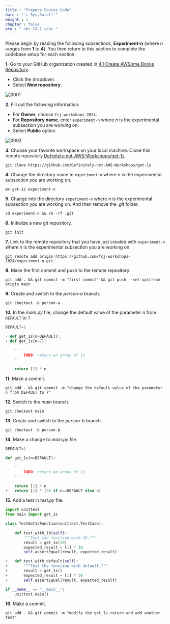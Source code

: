 ```yaml
---
title : "Prepare Source Code"
date : "`r Sys.Date()`"
weight : 1
chapter : false
pre : " <b> 13.1 </b> "
---
```


Please begin by reading the following subsections, **Experiment-n** (where *n* ranges from **1** to **4**). You then return to this section to complete the codebase setup for each section.

**1.** Go to your GitHub organization created in [4.1 Create AWSome Books Repository](4-Preparation/1-Create-AWSome-Books-Repository).

- Click the dropdown.
- Select **New repository**.

![0001](/images/13/1/0001.svg?featherlight=false&width=100pc)

**2.** Fill out the following information.

- For **Owner**, choose `fcj-workshops-2024`.
- For **Repository name**, enter `experiment-n` where *n* is the experimental subsection you are working on.
- Select **Public** option.

![0002](/images/13/1/0002.svg?featherlight=false&width=100pc)

**3.** Choose your favorite workspace on your local machine. Clone this remote repository [Definitely-not-AWS-Workshops/get-1s](https://github.com/Definitely-not-AWS-Workshops/get-1s).

```git
git clone https://github.com/Definitely-not-AWS-Workshops/get-1s
```

**4.** Change the directory name to `experiment-n` where *n* is the experimental subsection you are working on.

```git
mv get-1s experiment-n
```

**5.** Change into the directory `experiment-n` where *n* is the experimental subsection you are working on. And then remove the *.git* folder.

```git
cd experiment-n && rm -rf .git
```

**6.** Initialize a new git repository.

```git
git init
```

**7.** Link to the remote repository that you have just created with `experiment-n` where *n* is the experimental subsection you are working on

```git
git remote add origin https://github.com/fcj-workshops-2024/experiment-n.git
```

**8.** Make the first commit and push to the remote repository.

```git
git add . && git commit -m "first commit" && git push --set-upstream origin main
```

**9.** Create and switch to the *person-a* branch.

```git
git checkout -b person-a
```

**10.** In the *main.py* file, change the default value of the parameter *n* from `DEFAULT` to `7`.

```python {linenos=table,hl_lines=["3-4"],linenostart=1}
DEFAULT=1

- def get_1s(n=DEFAULT):
+ def get_1s(n=7):

    '''
        TODO: return an array of 1s
    '''

    return [1] * n
```

**11.** Make a commit.

```git
git add . && git commit -m "change the default value of the parameter n from DEFAULT to 7"
```

**12.** Switch to the *main* branch.

```git
git checkout main
```

**13.** Create and switch to the *person-b* branch.

```git
git checkout -b person-b
```

**14.** Make a change to *main.py* file.

```python {linenos=table,hl_lines=["9-10"],linenostart=1}
DEFAULT=1

def get_1s(n=DEFAULT):

    '''
        TODO: return an array of 1s
    '''

-   return [1] * n
+   return [1] * (30 if n==DEFAULT else n)
```

**15.** Add a test in *test.py* file.

```python {linenos=table,hl_lines=["12-16"],linenostart=1}
import unittest
from main import get_1s

class TestGet1sFunction(unittest.TestCase):
    
    def test_with_10(self):
        """Test the function with 10."""
        result = get_1s(10)
        expected_result = [1] * 10
        self.assertEqual(result, expected_result)

+   def test_with_default(self):
+       """Test the function with default."""
+       result = get_1s()
+       expected_result = [1] * 30
+       self.assertEqual(result, expected_result)

if __name__ == "__main__":
    unittest.main()

```

**16.** Make a commit.

```git
git add . && git commit -m "modify the get_1s return and add another test"
```